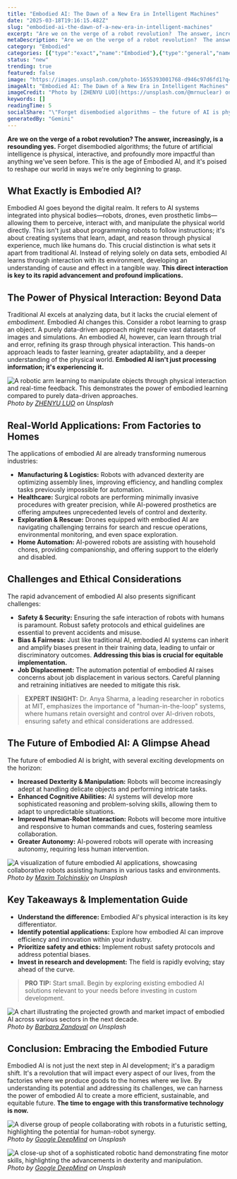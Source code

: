 ```yaml
---
title: "Embodied AI: The Dawn of a New Era in Intelligent Machines"
date: "2025-03-18T19:16:15.482Z"
slug: "embodied-ai-the-dawn-of-a-new-era-in-intelligent-machines"
excerpt: "Are we on the verge of a robot revolution?  The answer, increasingly, is a resounding yes. Forget disembodied algorithms; the future of artificial intelligence is physical, interactive, and profoundly more impactful than anything we've seen before.  This is the age of Embodied AI, and it's poised to reshape our world in ways we're only beginning to grasp."
metaDescription: "Are we on the verge of a robot revolution?  The answer, increasingly, is a resounding yes. Forget disembodied algorithms; the future of artificial intellig..."
category: "Embodied"
categories: [{"type":"exact","name":"Embodied"},{"type":"general","name":"Robotics"},{"type":"medium","name":"AI Development"},{"type":"specific","name":"Robot Control"},{"type":"niche","name":"Actuator Dynamics"}]
status: "new"
trending: true
featured: false
image: "https://images.unsplash.com/photo-1655393001768-d946c97d6fd1?q=85&w=1200&fit=max&fm=webp&auto=compress"
imageAlt: "Embodied AI: The Dawn of a New Era in Intelligent Machines"
imageCredit: "Photo by [ZHENYU LUO](https://unsplash.com/@mrnuclear) on Unsplash"
keywords: []
readingTime: 5
socialShare: "\"Forget disembodied algorithms – the future of AI is physical. Embodied AI is here, and it's poised to reshape our world in ways we're only beginning to understand.\""
generatedBy: "Gemini"
---
```




**Are we on the verge of a robot revolution?  The answer, increasingly, is a resounding yes.** Forget disembodied algorithms; the future of artificial intelligence is physical, interactive, and profoundly more impactful than anything we've seen before.  This is the age of Embodied AI, and it's poised to reshape our world in ways we're only beginning to grasp.

## What Exactly is Embodied AI?

Embodied AI goes beyond the digital realm. It refers to AI systems integrated into physical bodies—robots, drones, even prosthetic limbs—allowing them to perceive, interact with, and manipulate the physical world directly. This isn't just about programming robots to follow instructions; it's about creating systems that learn, adapt, and reason through physical experience, much like humans do.  This crucial distinction is what sets it apart from traditional AI.  Instead of relying solely on data sets, embodied AI learns through interaction with its environment, developing an understanding of cause and effect in a tangible way.  **This direct interaction is key to its rapid advancement and profound implications.**

## The Power of Physical Interaction: Beyond Data

Traditional AI excels at analyzing data, but it lacks the crucial element of *embodiment*. Embodied AI changes this. Consider a robot learning to grasp an object.  A purely data-driven approach might require vast datasets of images and simulations. An embodied AI, however, can learn through trial and error, refining its grasp through physical interaction.  This hands-on approach leads to faster learning, greater adaptability, and a deeper understanding of the physical world.  **Embodied AI isn't just processing information; it's experiencing it.**

![A robotic arm learning to manipulate objects through physical interaction and real-time feedback.  This demonstrates the power of embodied learning compared to purely data-driven approaches.](https://images.unsplash.com/photo-1655393001768-d946c97d6fd1?q=85&w=1200&fit=max&fm=webp&auto=compress)
*Photo by [ZHENYU LUO](https://unsplash.com/@mrnuclear) on Unsplash*

## Real-World Applications: From Factories to Homes

The applications of embodied AI are already transforming numerous industries:

*   **Manufacturing & Logistics:** Robots with advanced dexterity are optimizing assembly lines, improving efficiency, and handling complex tasks previously impossible for automation.
*   **Healthcare:** Surgical robots are performing minimally invasive procedures with greater precision, while AI-powered prosthetics are offering amputees unprecedented levels of control and dexterity.
*   **Exploration & Rescue:** Drones equipped with embodied AI are navigating challenging terrains for search and rescue operations, environmental monitoring, and even space exploration.
*   **Home Automation:**  AI-powered robots are assisting with household chores, providing companionship, and offering support to the elderly and disabled.

## Challenges and Ethical Considerations

The rapid advancement of embodied AI also presents significant challenges:

*   **Safety & Security:** Ensuring the safe interaction of robots with humans is paramount. Robust safety protocols and ethical guidelines are essential to prevent accidents and misuse.
*   **Bias & Fairness:**  Just like traditional AI, embodied AI systems can inherit and amplify biases present in their training data, leading to unfair or discriminatory outcomes.  **Addressing this bias is crucial for equitable implementation.**
*   **Job Displacement:** The automation potential of embodied AI raises concerns about job displacement in various sectors.  Careful planning and retraining initiatives are needed to mitigate this risk.

> **EXPERT INSIGHT:** Dr. Anya Sharma, a leading researcher in robotics at MIT, emphasizes the importance of "human-in-the-loop" systems, where humans retain oversight and control over AI-driven robots, ensuring safety and ethical considerations are addressed.

## The Future of Embodied AI: A Glimpse Ahead

The future of embodied AI is bright, with several exciting developments on the horizon:

*   **Increased Dexterity & Manipulation:** Robots will become increasingly adept at handling delicate objects and performing intricate tasks.
*   **Enhanced Cognitive Abilities:**  AI systems will develop more sophisticated reasoning and problem-solving skills, allowing them to adapt to unpredictable situations.
*   **Improved Human-Robot Interaction:** Robots will become more intuitive and responsive to human commands and cues, fostering seamless collaboration.
*   **Greater Autonomy:**  AI-powered robots will operate with increasing autonomy, requiring less human intervention.

![A visualization of future embodied AI applications, showcasing collaborative robots assisting humans in various tasks and environments.](https://images.unsplash.com/photo-1616161560417-66d4db5892ec?q=85&w=1200&fit=max&fm=webp&auto=compress)
*Photo by [Maxim Tolchinskiy](https://unsplash.com/@shaikhulud) on Unsplash*

## Key Takeaways & Implementation Guide

*   **Understand the difference:** Embodied AI's physical interaction is its key differentiator.
*   **Identify potential applications:** Explore how embodied AI can improve efficiency and innovation within your industry.
*   **Prioritize safety and ethics:** Implement robust safety protocols and address potential biases.
*   **Invest in research and development:**  The field is rapidly evolving; stay ahead of the curve.

> **PRO TIP:**  Start small. Begin by exploring existing embodied AI solutions relevant to your needs before investing in custom development.

![A chart illustrating the projected growth and market impact of embodied AI across various sectors in the next decade.](https://images.unsplash.com/photo-1612066473428-fb6833a0d855?q=85&w=1200&fit=max&fm=webp&auto=compress)
*Photo by [Barbara Zandoval](https://unsplash.com/@barbarazandoval) on Unsplash*

## Conclusion: Embracing the Embodied Future

Embodied AI is not just the next step in AI development; it's a paradigm shift.  It's a revolution that will impact every aspect of our lives, from the factories where we produce goods to the homes where we live.  By understanding its potential and addressing its challenges, we can harness the power of embodied AI to create a more efficient, sustainable, and equitable future.  **The time to engage with this transformative technology is now.**

![A diverse group of people collaborating with robots in a futuristic setting, highlighting the potential for human-robot synergy.](https://images.unsplash.com/photo-1717501218636-a390f9ac5957?q=85&w=1200&fit=max&fm=webp&auto=compress)
*Photo by [Google DeepMind](https://unsplash.com/@googledeepmind) on Unsplash*

![A close-up shot of a sophisticated robotic hand demonstrating fine motor skills, highlighting the advancements in dexterity and manipulation.](https://images.unsplash.com/photo-1717501218385-55bc3a95be94?q=85&w=1200&fit=max&fm=webp&auto=compress)
*Photo by [Google DeepMind](https://unsplash.com/@googledeepmind) on Unsplash*



<div class="reading-progress-container">
  <div id="reading-progress" class="reading-progress"></div>
</div>
